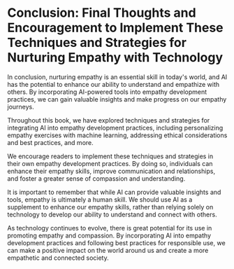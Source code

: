 Conclusion: Final Thoughts and Encouragement to Implement These Techniques and Strategies for Nurturing Empathy with Technology
===============================================================================================================================

In conclusion, nurturing empathy is an essential skill in today's world, and AI has the potential to enhance our ability to understand and empathize with others. By incorporating AI-powered tools into empathy development practices, we can gain valuable insights and make progress on our empathy journeys.

Throughout this book, we have explored techniques and strategies for integrating AI into empathy development practices, including personalizing empathy exercises with machine learning, addressing ethical considerations and best practices, and more.

We encourage readers to implement these techniques and strategies in their own empathy development practices. By doing so, individuals can enhance their empathy skills, improve communication and relationships, and foster a greater sense of compassion and understanding.

It is important to remember that while AI can provide valuable insights and tools, empathy is ultimately a human skill. We should use AI as a supplement to enhance our empathy skills, rather than relying solely on technology to develop our ability to understand and connect with others.

As technology continues to evolve, there is great potential for its use in promoting empathy and compassion. By incorporating AI into empathy development practices and following best practices for responsible use, we can make a positive impact on the world around us and create a more empathetic and connected society.
